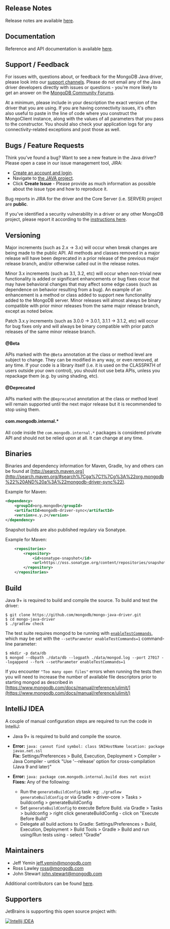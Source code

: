 ## Release Notes

Release notes are available [here](https://github.com/mongodb/mongo-java-driver/releases).

## Documentation

Reference and API documentation is available [here](http://mongodb.github.io/mongo-java-driver/).

## Support / Feedback

For issues with, questions about, or feedback for the MongoDB Java driver, please look into
our [support channels](https://www.mongodb.com/docs/manual/support/). Please
do not email any of the Java driver developers directly with issues or
questions - you're more likely to get an answer on the [MongoDB Community Forums](https://community.mongodb.com/tags/c/drivers-odms-connectors/7/java-driver).

At a minimum, please include in your description the exact version of the driver that you are using.  If you are having
connectivity issues, it's often also useful to paste in the line of code where you construct the MongoClient instance,
along with the values of all parameters that you pass to the constructor. You should also check your application logs for
any connectivity-related exceptions and post those as well.

## Bugs / Feature Requests

Think you’ve found a bug? Want to see a new feature in the Java driver? Please open a
case in our issue management tool, JIRA:

- [Create an account and login](https://jira.mongodb.org).
- Navigate to [the JAVA project](https://jira.mongodb.org/browse/JAVA).
- Click **Create Issue** - Please provide as much information as possible about the issue type and how to reproduce it.

Bug reports in JIRA for the driver and the Core Server (i.e. SERVER) project are **public**.

If you’ve identified a security vulnerability in a driver or any other
MongoDB project, please report it according to the [instructions here](https://www.mongodb.com/docs/manual/tutorial/create-a-vulnerability-report).

## Versioning

Major increments (such as 2.x -> 3.x) will occur when break changes are being made to the public API.  All methods and
classes removed in a major release will have been deprecated in a prior release of the previous major release branch, and/or otherwise
called out in the release notes.

Minor 3.x increments (such as 3.1, 3.2, etc) will occur when non-trivial new functionality is added or significant enhancements or bug
fixes occur that may have behavioral changes that may affect some edge cases (such as dependence on behavior resulting from a bug). An
example of an enhancement is a method or class added to support new functionality added to the MongoDB server.   Minor releases will
almost always be binary compatible with prior minor releases from the same major release branch, except as noted below.

Patch 3.x.y increments (such as 3.0.0 -> 3.0.1, 3.1.1 -> 3.1.2, etc) will occur for bug fixes only and will always be binary compatible
with prior patch releases of the same minor release branch.

#### @Beta

APIs marked with the `@Beta` annotation at the class or method level are subject to change. They can be modified in any way, or even
removed, at any time. If your code is a library itself (i.e. it is used on the CLASSPATH of users outside your own control), you should not
use beta APIs, unless you repackage them (e.g. by using shading, etc).

#### @Deprecated

APIs marked with the `@Deprecated` annotation at the class or method level will remain supported until the next major release but it is
recommended to stop using them.

#### com.mongodb.internal.*

All code inside the `com.mongodb.internal.*` packages is considered private API and should not be relied upon at all. It can change at any
time.

## Binaries

Binaries and dependency information for Maven, Gradle, Ivy and others can be found at
[http://search.maven.org](http://search.maven.org/#search%7Cga%7C1%7Cg%3A%22org.mongodb%22%20AND%20a%3A%22mongodb-driver-sync%22).

Example for Maven:

```xml
<dependency>
    <groupId>org.mongodb</groupId>
    <artifactId>mongodb-driver-sync</artifactId>
    <version>x.y.z</version>
</dependency>
```
Snapshot builds are also published regulary via Sonatype.

Example for Maven:

```xml
    <repositories>
        <repository>
            <id>sonatype-snapshot</id>
            <url>https://oss.sonatype.org/content/repositories/snapshots/</url>
        </repository>
    </repositories>
```

## Build

Java 9+ is required to build and compile the source. To build and test the driver:

```
$ git clone https://github.com/mongodb/mongo-java-driver.git
$ cd mongo-java-driver
$ ./gradlew check
```

The test suite requires mongod to be running with [`enableTestCommands`](https://www.mongodb.com/docs/manual/reference/parameters/#param.enableTestCommands), which may be set with the `--setParameter enableTestCommands=1`
command-line parameter:
```
$ mkdir -p data/db
$ mongod --dbpath ./data/db --logpath ./data/mongod.log --port 27017 --logappend --fork --setParameter enableTestCommands=1
```

If you encounter `"Too many open files"` errors when running the tests then you will need to increase 
the number of available file descriptors prior to starting mongod as described in [https://www.mongodb.com/docs/manual/reference/ulimit/](https://www.mongodb.com/docs/manual/reference/ulimit/)

## IntelliJ IDEA

A couple of manual configuration steps are required to run the code in IntelliJ:

- Java 9+ is required to build and compile the source.

- **Error:** `java: cannot find symbol: class SNIHostName location: package javax.net.ssl`<br>
 **Fix:** Settings/Preferences > Build, Execution, Deployment > Compiler > Java Compiler - untick "Use '--release' option for 
  cross-compilation (Java 9 and later)"

- **Error:** `java: package com.mongodb.internal.build does not exist`<br>
 **Fixes:** Any of the following: <br>
  - Run the `generateBuildConfig` task: eg: `./gradlew generateBuildConfig` or via Gradle > driver-core > Tasks > buildconfig >
 generateBuildConfig
  - Set `generateBuildConfig` to execute Before Build. via Gradle > Tasks > buildconfig > right click generateBuildConfig - click on 
   "Execute Before Build" 
  - Delegate all build actions to Gradle: Settings/Preferences > Build, Execution, Deployment > Build Tools > Gradle > Build and run 
  using/Run tests using - select "Gradle"

## Maintainers

* Jeff Yemin           jeff.yemin@mongodb.com
* Ross Lawley          ross@mongodb.com
* John Stewart         john.stewart@mongodb.com

Additional contributors can be found [here](https://github.com/mongodb/mongo-java-driver/graphs/contributors).

## Supporters

JetBrains is supporting this open source project with:

[![Intellij IDEA](http://www.jetbrains.com/img/logos/logo_intellij_idea.png)](http://www.jetbrains.com/idea/)

